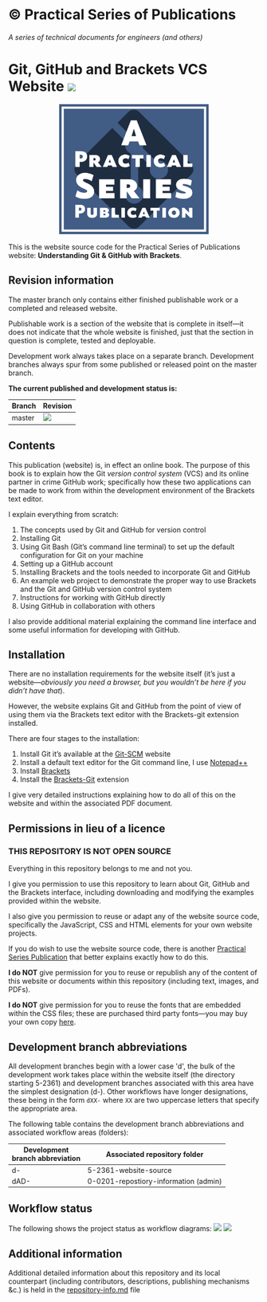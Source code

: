 # &copy; Practical Series of Publications

###### A series of technical documents for engineers (and others)


# Git, GitHub and Brackets VCS Website <img src="http://practicalseries.com/1000-home/11-resources/02-images/02-build-status/1002-vcs/bs-P14.svg">

<p align="center">
    <img width="300px" src="0-0201-repository-information/01-images/logo-lrg-min.png">
</p>

This is the website source code for the Practical Series of Publications website:
**Understanding Git & GitHub with Brackets**.

## Revision information

The master branch only contains either finished publishable work or a completed and released website. 

Publishable work is a section of the website that is complete in itself—it does not indicate that the whole website is finished, just that the section in question is complete, tested and deployable.

Development work always takes place on a separate branch. Development branches always spur from some published or released point on the master branch.

**The current published and development status is:**


| Branch             | Revision
| ------------------ | --------------------------------------
| master             | <img src="http://practicalseries.com/1000-home/11-resources/02-images/02-build-status/1002-vcs/bs-P14.svg">

## Contents

This publication (website) is, in effect an online book. The purpose of this book is to explain how the Git *version control system* (VCS) and its online partner in crime GitHub work; specifically how these two applications can be made to work from within the development environment of the Brackets text editor.

I explain everything from scratch:
1.	The concepts used by Git and GitHub for version control
2.	Installing Git
3.	Using Git Bash (Git’s command line terminal) to set up the default configuration for Git on your machine
4.	Setting up a GitHub account
5.	Installing Brackets and the tools needed to incorporate Git and GitHub
6.	An example web project to demonstrate the proper way to use Brackets and the Git and GitHub version control system
7.	Instructions for working with GitHub directly
8.	Using GitHub in collaboration with others

I also provide additional material explaining the command line interface and some useful information for developing with GitHub.

## Installation

There are no installation requirements for the website itself (it’s just a website—*obviously you need a browser, but you wouldn’t be here if you didn’t have that*).

However, the website explains Git and GitHub from the point of view of using them via the Brackets text editor with the Brackets-git extension installed.

There are four stages to the installation:
1.	Install Git it’s available at the [Git-SCM](https://git-scm.com/) website
2.	Install a default text editor for the Git command line, I use [Notepad++](https://notepad-plus-plus.org/)
3.	Install [Brackets](http://brackets.io/)
4.	Install the [Brackets-Git](https://github.com/zaggino/brackets-git) extension

I give very detailed instructions explaining how to do all of this on the website and within the associated PDF document.

## Permissions in lieu of a licence

### THIS REPOSITORY IS NOT OPEN SOURCE

Everything in this repository belongs to me and not you.

I give you permission to use this repository to learn about Git, GitHub and the Brackets interface, including downloading and modifying the examples provided within the website.

I also give you permission to reuse or adapt any of the website source code, specifically the JavaScript, CSS and HTML elements for your own website projects. 

If you do wish to use the website source code, there is another [Practical Series Publication]( http://practicalseries.com/1001-webdevelopment/index.html) that better explains exactly how to do this.

**I do NOT** give permission for you to reuse or republish any of the content of this website or documents within this repository (including text, images, and PDFs).

**I do NOT** give permission for you to reuse the fonts that are embedded within the CSS files; these are purchased third party fonts—you may buy your own copy [here](http://practicaltypography.com/equity.html).

## Development branch abbreviations

All development branches begin with a lower case 'd', the bulk of the development work takes place within the website itself (the directory starting 5-2361) and development branches associated with this area have the simplest designation (d-). Other workflows have longer designations, these being in the form ```dXX-``` where ```XX``` are two uppercase letters that specify the appropriate area.

The following table contains the development branch abbreviations and associated workflow areas (folders):

| Development<br>branch abbreviation  | Associated repository folder
| ------------------ | --------------------------------------
| d-                 | 5-2361-website-source
| dAD-               | 0-0201-repostiory-information (admin)

## Workflow status

The following shows the project status as workflow diagrams:
<img src="http://practicalseries.com/1000-home/11-resources/02-images/02-build-status/1002-vcs/wf-P13.svg">
<img src="http://practicalseries.com/1000-home/11-resources/02-images/02-build-status/1002-vcs/wf-P14.svg">

## Additional information

Additional detailed information about this repository and its local counterpart (including contributors, descriptions, publishing mechanisms &c.) is held in the [repository-info.md]( /0-0201-repository-information/repository-info.md) file
